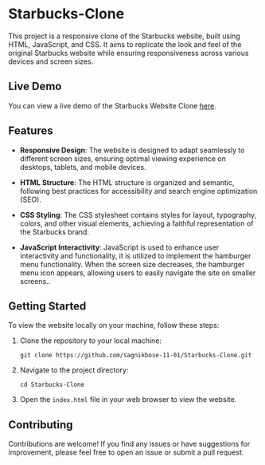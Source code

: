 # Starbucks-Clone

This project is a responsive clone of the Starbucks website, built using HTML, JavaScript, and CSS. It aims to replicate the look and feel of the original Starbucks website while ensuring responsiveness across various devices and screen sizes.

## Live Demo

You can view a live demo of the Starbucks Website Clone [here](https://starbucks-clone-blue.vercel.app/).

## Features

- **Responsive Design**: The website is designed to adapt seamlessly to different screen sizes, ensuring optimal viewing experience on desktops, tablets, and mobile devices.

- **HTML Structure**: The HTML structure is organized and semantic, following best practices for accessibility and search engine optimization (SEO).

- **CSS Styling**: The CSS stylesheet contains styles for layout, typography, colors, and other visual elements, achieving a faithful representation of the Starbucks brand.

- **JavaScript Interactivity**: JavaScript is used to enhance user interactivity and functionality, it is utilized to implement the hamburger menu functionality. When the screen size decreases, the hamburger menu icon appears, allowing users to easily navigate the site on smaller screens..

## Getting Started

To view the website locally on your machine, follow these steps:

1. Clone the repository to your local machine:
   ```
   git clone https://github.com/sagnikbose-11-01/Starbucks-Clone.git
   ```

2. Navigate to the project directory:
   ```
   cd Starbucks-Clone
   ```

3. Open the `index.html` file in your web browser to view the website.

## Contributing

Contributions are welcome! If you find any issues or have suggestions for improvement, please feel free to open an issue or submit a pull request.














